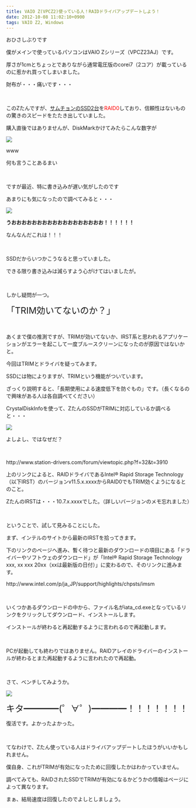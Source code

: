 ```yaml
---
title: VAIO Z(VPCZ2)使っている人！RAIDドライバアップデートしよう！
date: 2012-10-08 11:02:10+0900
tags: VAIO Z2, Windows
---
```

<p>おひさしぶりです</p>
<p>僕がメインで使っているパソコンはVAIO Zシリーズ（VPCZ23AJ）です。</p>
<p>厚さが1cmとちょっとでありながら通常電圧版のcorei7（2コア）が載っているのに惹かれ買ってしまいました。</p>
<p>財布が・・・痛いです・・・</p>
<p>&nbsp;</p>
<p>このZたんですが、<u>サムチョンのSSD2台</u>を<span style="color:red;">RAID0</span>しており、信頼性はないものの驚きのスピードをたたき出していました。</p>
<p>購入直後ではありませんが、DiskMarkかけてみたらこんな数字が</p>
<p><img src="https://lh5.googleusercontent.com/-OI0eczb2NQk/UHIqHZptnyI/AAAAAAAAA2E/ZMrnuoaqeFg/s640/diskmark.png" /></p>
<p>www</p>
<p>何も言うことあるまい</p>
<p>&nbsp;</p>
<p>ですが最近、特に書き込みが遅い気がしたのです</p>
<p>あまりにも気になったので調べてみると・・・</p>
<p><img src="https://lh6.googleusercontent.com/-qzKImyW5pSQ/UHIqHqT1I5I/AAAAAAAAA2M/uXg7jwtRzX0/s640/namidame.png" /></p>
<p><strong><span style="font-size:14px;">うおおおおおおおおおおおおおおおおおお！！！！！！</span></strong></p>
<p>なんなんだこれは！！！</p>
<p>&nbsp;</p>
<p>SSDだからいつかこうなると思っていました。</p>
<p>できる限り書き込みは減らすよう心がけてはいましたが。</p>
<p>&nbsp;</p>
<p>しかし疑問が一つ。</p>
<p><span style="font-size:24px;">「TRIM効いてないのか？」</span></p>
<p>&nbsp;</p>
<p>あくまで僕の推測ですが、TRIMが効いてないか、IRST系と思われるアプリケーションがエラーを起こして一度ブルースクリーンになったのが原因ではないかと。</p>
<p>今回はTRIMとドライバを疑ってみます。</p>
<p>SSDには物によりますが、TRIMという機能がついています。</p>
<p>ざっくり説明すると、「長期使用による速度低下を防ぐもの」です。（長くなるので興味がある人は各自調べてください）</p>
<p>CrystalDiskInfoを使って、ZたんのSSDがTRIMに対応しているか調べると・・・</p>
<p><img src="https://lh3.googleusercontent.com/-IMSWP9YHe68/UHIuI_TBF1I/AAAAAAAAA2k/fyshHv0mVqg/s640/trim.png" /></p>
<p>よしよし、ではなぜだ？</p>
<p>&nbsp;</p>
<p>http://www.station-drivers.com/forum/viewtopic.php?f=32&t=3910</p>
<p>上のリンクによると、RAIDドライバであるIntel® Rapid Storage Technology（以下IRST）のバージョンv11.5.x.xxxxからRAID0でもTRIM効くようになるとのこと。</p>
<p>ZたんのIRSTは・・・10.7.x.xxxxでした。（詳しいバージョンのメモ忘れました）</p>
<p>&nbsp;</p>
<p>ということで、試して見みることにした。</p>
<p>まず、インテルのサイトから最新のIRSTを拾ってきます。</p>
<p>下のリンクのページへ進み、暫く待つと最新のダウンロードの項目にある「ドライバーやソフトウェのダウンロード」が「Intel® Rapid Storage Technology xxx, xx xxx 20xx（xxは最新版の日付）」に変わるので、そのリンクに進みます。</p>
<p>http://www.intel.com/p/ja_JP/support/highlights/chpsts/imsm</p>
<p>&nbsp;</p>
<p>いくつかあるダウンロードの中から、ファイル名がiata_cd.exeとなっているリンクをクリックしてダウンロード、インストールします。</p>
<p>インストールが終わると再起動するように言われるので再起動します。</p>
<p>&nbsp;</p>
<p>PCが起動しても終わりではありません。RAIDアレイのドライバーのインストールが終わるとまた再起動するように言われたので再起動。</p>
<p>&nbsp;</p>
<p>さて、ベンチしてみようか。</p>
<p><img src="https://lh5.googleusercontent.com/-mdK6yB6vPzw/UHIqHjlgz7I/AAAAAAAAA2I/FnhdwVb_3D0/s640/fuka-------------tsu.png" /></p>
<p><span style="font-size:24px;">キタ━━━━(゜∀゜)━━━━！！！！！！！</span></p>
<p>復活です。よかったよかった。</p>
<p>&nbsp;</p>
<p>てなわけで、Zたん使っている人はドライバアップデートしたほうがいいかもしれません。</p>
<p>僕自身、これがTRIMが有効になったために回復したかはわかっていません。</p>
<p>調べてみても、RAIDされたSSDでTRIMが有効になるかどうかの情報はページによって異なります。</p>
<p>まぁ、結局速度は回復したのでよしとしましょう。</p>
